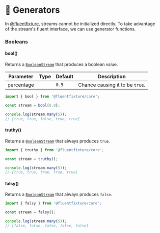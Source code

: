 # 💎 Generators

In [@fluentfixture](../../), streams cannot be initialized directly. To take advantage of the stream's fluent interface, we can use generator functions.

### Booleans

#### bool()

Returns a [`BooleanStream`](streams/booleanstream.md)  that produces a boolean value.

<table><thead><tr><th>Parameter</th><th data-type="select">Type</th><th>Default</th><th>Description</th></tr></thead><tbody><tr><td>percentage</td><td></td><td><code>0.5</code></td><td>Chance causing it to be <code>true</code>.</td></tr></tbody></table>

```typescript
import { bool } from '@fluentfixture/core';

const stream = bool(0.9);

console.log(stream.many(5));
// [true, true, false, true, true]
```

#### truthy()

Returns a [`BooleanStream`](streams/booleanstream.md)  that always produces `true`.

```typescript
import { truthy } from '@fluentfixture/core';

const stream = truthy();

console.log(stream.many(5));
// [true, true, true, true, true]
```

#### falsy()

Returns a [`BooleanStream`](streams/booleanstream.md)  that always produces `false`.

```typescript
import { falsy } from '@fluentfixture/core';

const stream = falsy();

console.log(stream.many(5));
// [false, false, false, false, false]
```
